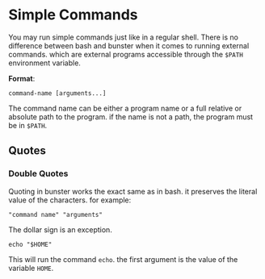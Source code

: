 # Simple Commands
You may run simple commands just like in a regular shell. There is no difference between bash and bunster when it comes to running external commands.
which are external programs accessible through the `$PATH` environment variable.

**Format**:
```shell
command-name [arguments...]
```

The command name can be either a program name or a full relative or absolute path to the program. if the name is not a path, the program must be in `$PATH`.


## Quotes
### Double Quotes
Quoting in bunster works the exact same as in bash. it preserves the literal value of the characters. for example:

```shell
"command name" "arguments"
```

The dollar sign is an exception.


```shell
echo "$HOME"
```

This will run the command `echo`. the first argument is the value of the variable `HOME`.
